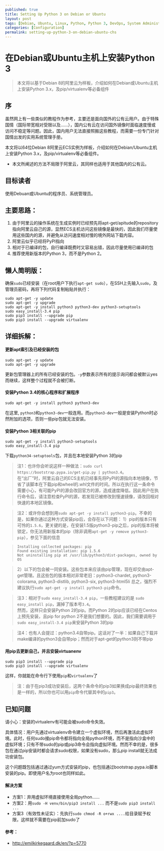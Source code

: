 ```yaml
---
published: true
title: Setting Up Python 3 on Debian or Ubuntu
layout: post
tags: [Debian, Ubuntu, Linux, Python, Python 3, DevOps, System Administration, 阿里云, 系统管理]
categories: [Configuration]
permalink: setting-up-python-3-on-debian-ubuntu-chs
---
```

# 在Debian或Ubuntu主机上安装Python 3

> 本文将以基于Debian 8的阿里云为样板，介绍如何在Debian或Ubuntu主机上安装Python 3.x，及pip/virtualenv等必备组件

## 序

虽然网上有一些类似的教程作为参考，主要还是面向国外的公有云用户。由于特殊国情（国际带宽相对受限以及……），国内公有云在访问国外镜像时面临速度慢或访问不稳定等问题。因此，国内用户无法直接照搬这些教程，而需要一份专门针对国情出发的实用系统管理手册。

本文将以64位Debian 8阿里云ECS实例为样板，介绍如何在Debian/Ubuntu主机上安装Python 3.x，及pip/virtualenv等必备组件。
* 本文所阐述的方法不局限于阿里云，其同样也适用于其他国内的公有云。

## 目标读者

使用Debuan或Ubuntu的程序员、系统管理员。

## 主要思路：
1. 由于阿里云的操作系统在生成实例时已经预先将apt-get/apitude的repository指向阿里云自己的源，显然ECS主机访问这些镜像是最快的，因此我们尽量使用这些国内的源，并避免从访问速度相对慢的境外网站下载内容。
2. 阿里云似乎已经将PyPI指向
3. 相对于已编译的包，自行编译既费时又容易出错，因此尽量使用已编译的包
4. 推荐使用新版本的Python 3，而不是Python 2。

## 懒人简明版：

确保`sudo`已经安装（在root用户下执行`apt-get sudo`），在SSH上先输入`sudo`，及管理员密码，再将下列代码复制粘贴并执行：

    sudo apt-get -y update
    sudo apt-get -y upgrade
    sudo apt-get -y install python3 python3-dev python3-setuptools
    sudo easy_install-3.4 pip
    sudo pip3 install --upgrade pip
    sudo pip3 install --upgrade virtualenv


## 详细拆解：

#### 更新apt索引及已经安装的包

    sudo apt-get -y update
    sudo apt-get -y upgrade

更新包管理器上的所有已经安装的包。`-y`参数表示所有的提示询问都会被默认yes而继续，这样整个过程就不会被打断。

#### 安装Python 3.4的核心程序和扩展程序

    sudo apt-get -y install python3 python3-dev

在这里, `python3`和`python3-dev`一般连用。而`python3-dev`一般是安装Python时必然附加的选项，否则一些pip包就无法安装。


#### 安装Python 3相关联的pip

    sudo apt-get -y install python3-setuptools
    sudo easy_install-3.4 pip

下载`python34-setuptools`包，并且在本地安装Python 3的pip    
    
> 注1：也许你会听说这样一种做法：`sudo curl https://bootstrap.pypa.io/get-pip.py | python3.4`。<br />
> 在“出厂”时，阿里云自己的ECS主机已经事先将PyPI的源指向本地镜像，节省了该脚本在下载pip和wheel的.whl文件的时间。所以在执行这一条命令需要小心，有可能PyPI的源会改回官方的源，造成速度降低。因此用户在执行命令后，请注意检查PyPI的源，若发现已被修改到慢速镜像，请改回相对快速的本地区镜像。

> 注2：或许你会想到用`sudo apt-get -y install python3-pip`。不幸的是，如果你通过这种方式安装pip后，会存在以下问题：
> 1）pip的版本只有可怜的`1.5.6`，更关键的是，在安装1.5版python3-pip之后，pip的版本将被锁定，你无法用新版本的pip（除非调用`apt-get -y remove python3-pip`），参见下面的信息

>     Installing collected packages: pip
>     Found existing installation: pip 1.5.6
>     Not uninstalling pip at /usr/lib/python3/dist-packages, owned by OS

> 2）以下的包会被一同安装。这些包本来应该由pip管理，现在却交由apt-get管理。且这些包的版本相对非常老旧：python3-chardet, python3-colorama, python3-distlib, python3-six, python3-html5li
> 总之，强烈不建议执行`sudo apt-get -y install python3-pip`命令。

> 注3：相对于`sudo easy_install-3.4 pip`，一些教程建议的是 `sudo easy_install pip`，漏掉了版本号`3.4`。<br />
> 然而，这样只会安装Python 2的pip。而Python 2的pip应该已经在Centos上预先安装，且pip for python 2不是我们想要的。因此，我们需要调用于`sudo easy_install-3.4 pip`来安装Python 3的pip

> 注4：也有人会提过：python3.4自带pip。这话对了一半：如果自己下载并make编译的python3会自带pip；然而对于apt-get的python3则不带pip

#### 用pip去更新自己，并且安装virtuanenv

    sudo pip3 install --upgrade pip
    sudo pip3 install --upgrade virtualenv

这样，你就能在命令行下使用`pip`和`virtualenv`了

> 注：由于在pip3成功安装后，这两个条命令的pip3如果换成pip最终效果也是一样的，所以你也可以用`pip`命令代替其中的`pip3`。


## 已知问题

请小心：安装的virtualenv有可能会被sudo命令失效。

具体情况：用户先通过virtualenv命令建立一个虚拟环境，然后再激活此虚拟环境。此时，任何sudo接pip命令都将指向全局python环境，而不是指向沙盒中的虚拟环境；只有不带sudo的pip或pip3命令会指向虚拟环境。然而不幸的是，很多包在通过pip安装时都会请求sudo权限，如果没有sudo，那么pip install就无法成功安装包。

这个问题既包括通过通过yum方式安装的pip，也包括通过bootstrap.pypa.io脚本安装的pip。即使用户名为root也同样如此。

#### 解决方案
* 方案1：弃用虚拟环境直接使用全局python…… 
* 方案2：用`sudo -H venv/bin/pip3 install ...` 而不是`sudo pip3 install ...`
* 方案3（有效性未证实）：先执行`sudo chmod -R o+rwx ....`给目录赋予权限，这样就不需要在pip前加sudo了

#### 参考：
* http://emilkirkegaard.dk/en/?p=5770


